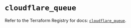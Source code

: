 # `cloudflare_queue`

Refer to the Terraform Registry for docs: [`cloudflare_queue`](https://registry.terraform.io/providers/cloudflare/cloudflare/4.31.0/docs/resources/queue).
